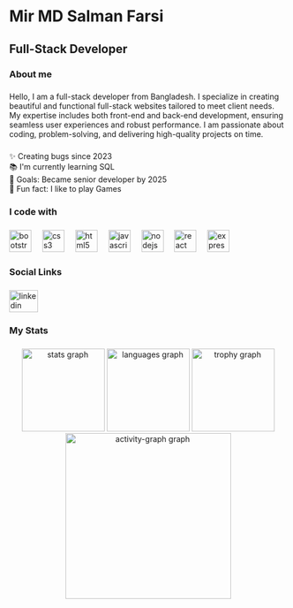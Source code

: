 <h1 align="left">Mir MD Salman Farsi</h1>

###

<h2 align="left">Full-Stack Developer</h2>

###

<h3 align="left">About me</h3>

###

<p align="left">

Hello, I am a full-stack developer from Bangladesh.
I specialize in creating beautiful and functional full-stack websites tailored to meet client needs. My expertise includes both front-end and back-end development, ensuring seamless user experiences and robust performance. I am passionate about coding, problem-solving, and delivering high-quality projects on time.
</p>

###

<p align="left">✨ Creating bugs since 2023<br>📚 I'm currently learning SQL<br>🎯 Goals: Became senior developer by 2025<br>🎲 Fun fact: I like to play Games</p>

###

<h3 align="left">I code with</h3>

###

<div align="left">
  <img src="https://cdn.jsdelivr.net/gh/devicons/devicon/icons/bootstrap/bootstrap-original.svg" height="40" alt="bootstrap logo"  />
  <img width="12" />
  <img src="https://cdn.jsdelivr.net/gh/devicons/devicon/icons/css3/css3-original.svg" height="40" alt="css3 logo"  />
  <img width="12" />
  <img src="https://cdn.jsdelivr.net/gh/devicons/devicon/icons/html5/html5-original.svg" height="40" alt="html5 logo"  />
  <img width="12" />
  <img src="https://cdn.jsdelivr.net/gh/devicons/devicon/icons/javascript/javascript-original.svg" height="40" alt="javascript logo"  />
  <img width="12" />
  <img src="https://cdn.jsdelivr.net/gh/devicons/devicon/icons/nodejs/nodejs-original.svg" height="40" alt="nodejs logo"  />
  <img width="12" />
  <img src="https://cdn.jsdelivr.net/gh/devicons/devicon/icons/react/react-original.svg" height="40" alt="react logo"  />
  <img width="12" />
  <img src="https://cdn.jsdelivr.net/gh/devicons/devicon/icons/express/express-original.svg" height="40" alt="express logo"  />
</div>

###

<h3 align="left">Social Links</h3>

###

<div align="left">
  <a href="https://www.linkedin.com/in/mir-md-salman-farsi" target="_blank">
    <img src="https://raw.githubusercontent.com/maurodesouza/profile-readme-generator/master/src/assets/icons/social/linkedin/default.svg" width="52" height="40" alt="linkedin logo"  />
  </a>
</div>

###

<h3 align="left">My Stats</h3>

###

<div align="center">
  <img src="https://github-readme-stats.vercel.app/api?username=mmsfarsi&hide_title=false&hide_rank=false&show_icons=true&include_all_commits=true&count_private=true&disable_animations=false&theme=dracula&locale=en&hide_border=false&order=1" height="150" alt="stats graph"  />
  <img src="https://github-readme-stats.vercel.app/api/top-langs?username=mmsfarsi&locale=en&hide_title=false&layout=compact&card_width=320&langs_count=5&theme=dracula&hide_border=false&order=2" height="150" alt="languages graph"  />
  <img src="https://github-profile-trophy.vercel.app?username=mmsfarsi&theme=dracula&column=-1&row=1&margin-w=8&margin-h=8&no-bg=false&no-frame=false&order=4" height="150" alt="trophy graph"  />
  <img src="https://github-readme-activity-graph.vercel.app/graph?username=mmsfarsi&radius=16&theme=react&area=true&order=5" height="300" alt="activity-graph graph"  />
</div>

###
